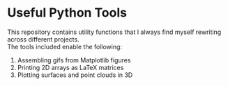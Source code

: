 # Useful Python Tools
This repository contains utility functions that I always find myself rewriting across different projects.   
The tools included enable the following:

1. Assembling gifs from Matplotlib figures
2. Printing 2D arrays as LaTeX matrices
3. Plotting surfaces and point clouds in 3D
